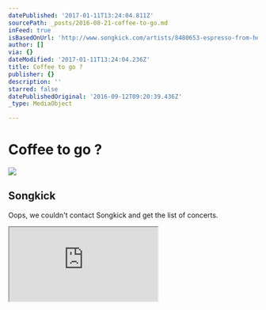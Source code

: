 ```yaml
---
datePublished: '2017-01-11T13:24:04.811Z'
sourcePath: _posts/2016-08-21-coffee-to-go.md
inFeed: true
isBasedOnUrl: 'http://www.songkick.com/artists/8480653-espresso-from-hell'
author: []
via: {}
dateModified: '2017-01-11T13:24:04.236Z'
title: Coffee to go ?
publisher: {}
description: ''
starred: false
datePublishedOriginal: '2016-09-12T09:20:39.436Z'
_type: MediaObject

---
```

# Coffee to go ?
![](https://the-grid-user-content.s3-us-west-2.amazonaws.com/4b9ca5f8-7680-4463-892a-f78b3e7dcf79.jpg)

<article style=""><h1>Songkick</h1><p>Oops, we couldn't contact Songkick and get the list of concerts.</p></article>

<iframe src="https://the-grid.github.io/ed-userhtml/?g=eJyFUk1PwzAM_StVUBEctnbdh8a2DE3AxIU7typr3SZamlRO9sWvx203irggRbH88p4dPXulChQVBIYuzkC4y-frRzqfzOPZdJxOpk-ztEZ7VDkgC1T-LyXTwjnOnDXlXmX7wUnlJXgWOMw4k97XbhFFHTi8kYaZraI_iqH0lX4W6JXz_NrrXlT1UoKgRvzN1QjO2TCJt2grCu-gNQVvD0ghFx5cK9iJbF-iPZh8kFltkXsUxtUCwfiWUFjjr09Y7h7iMHmhArfw2HMKUSl94RtUQnev1PMIXmWiSx0VHjhAVfQip76Aj5L63EMnUKX03FishG5hL4Hs1w3c5XAmpRS5PRHNQA-2ny9I2eJ357xKgTe-huNNmGzpwNWZgmyR5EnjbqtvuBn_PbcfuOYjFrSLsLPY2MtiGpm_aNoJmoeXi2BEjiwD2X6dsvG8Pi_ZehV1-7P-BlAsyDU" height="NaN" style=""></iframe>